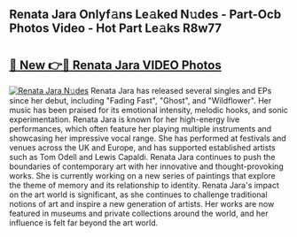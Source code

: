 ## Renata Jara Onlyf𝚊ns Le𝚊ked N𝚞des - Part-Ocb Photos Video - Hot Part Le𝚊ks R8w77

# <h2><a href="http://ab38928.deff.icu/?id=Renata+Jara">🔗 New 👉🔴 Renata Jara VIDEO Photos</a></h2>

[![Renata Jara N𝚞des](https://i.imgur.com/rIISA9y.gif)](http://ab38928.deff.icu/?id=Renata+Jara)
Renata Jara has released several singles and EPs since her debut, including "Fading Fast", "Ghost", and "Wildflower". Her music has been praised for its emotional intensity, melodic hooks, and sonic experimentation. Renata Jara is known for her high-energy live performances, which often feature her playing multiple instruments and showcasing her impressive vocal range. She has performed at festivals and venues across the UK and Europe, and has supported established artists such as Tom Odell and Lewis Capaldi. Renata Jara continues to push the boundaries of contemporary art with her innovative and thought-provoking works. She is currently working on a new series of paintings that explore the theme of memory and its relationship to identity. Renata Jara's impact on the art world is significant, as she continues to challenge traditional notions of art and inspire a new generation of artists. Her works are now featured in museums and private collections around the world, and her influence is felt far beyond the art world.
